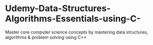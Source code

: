 # Udemy-Data-Structures-Algorithms-Essentials-using-C-
Master core computer science concepts by mastering data structures, algorithms &amp; problem solving using C++
